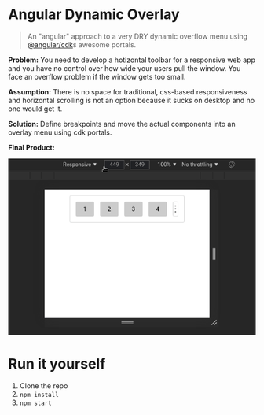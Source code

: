 # Angular Dynamic Overlay

> An "angular" approach to a very DRY dynamic overflow menu using [@angular/cdk](https://github.com/angular/components)s awesome portals.

**Problem:** You need to develop a hotizontal toolbar for a responsive web app and you have no control over how wide your users pull the window. You face an overflow problem if the window gets too small.

**Assumption:** There is no space for traditional, css-based responsiveness and horizontal scrolling is not an option because it sucks on desktop and no one would get it.

**Solution:** Define breakpoints and move the actual components into an overlay menu using cdk portals.

**Final Product:**

![dynamic overlay GIF](./dynamic-overlay.gif)

# Run it yourself

1. Clone the repo
2. `npm install`
3. `npm start`

